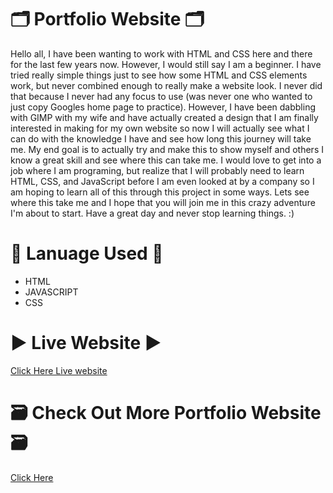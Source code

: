 # 🗂️ Portfolio Website 🗂️

Hello all, I have been wanting to work with HTML and CSS here and there for the last few years now. However, I would still say I am a beginner. I have tried really simple things just to see how some HTML and CSS elements work, but never combined enough to really make a website look. I never did that because I never had any focus to use (was never one who wanted to just copy Googles home page to practice). However, I have been dabbling with GIMP with my wife and have actually created a design that I am finally interested in making for my own website so now I will actually see what I can do with the knowledge I have and see how long this journey will take me. 
My end goal is to actually try and make this to show myself and others I know a great skill and see where this can take me. I would love to get into a job where I am programing, but realize that I will probably need to learn HTML, CSS, and JavaScript before I am even looked at by a company so I am hoping to learn all of this through this project in some ways.
Lets see where this take me and I hope that you will join me in this crazy adventure I'm about to start. Have a great day and never stop learning things. :)

# 📝 Lanuage Used 📝

* HTML
* JAVASCRIPT
* CSS

# ▶ Live Website ▶

[Click Here Live website](https://ashishsiot.github.io/myWeb/)

# 🗃 Check Out More Portfolio Website 🗃
[Click Here ](https://github.com/emmabostian/developer-portfolios)

